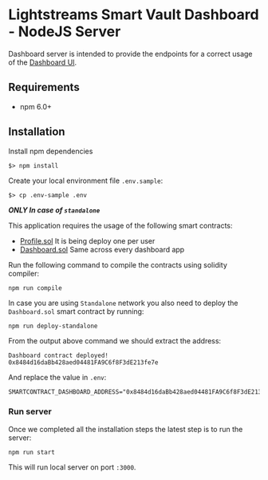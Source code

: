 # Lightstreams Smart Vault Dashboard - NodeJS Server

Dashboard server is intended to provide the endpoints for a correct usage of the [Dashboard UI](/app).

## Requirements
- npm 6.0+

## Installation

Install npm dependencies
```
$> npm install
```

Create your local environment file `.env.sample`:
```
$> cp .env-sample .env
```

***ONLY In case of `standalone`***

This application requires the usage of the following smart contracts:
- [Profile.sol](/server/contracts/Profile.sol) It is being deploy one per user
- [Dashboard.sol](/server/contracts/Dashboard.sol) Same across every dashboard app

Run the following command to compile the contracts using solidity compiler:
```
npm run compile
```

In case you are using `Standalone` network you also need to deploy the
`Dashboard.sol` smart contract by running:
```
npm run deploy-standalone
```

From the output above command we should extract the address:
```
Dashboard contract deployed! 0x8484d16daBb428aed04481FA9C6f8F3dE213fe7e
```

And replace the value in `.env`:
```
SMARTCONTRACT_DASHBOARD_ADDRESS="0x8484d16daBb428aed04481FA9C6f8F3dE213fe7e"
```

### Run server

Once we completed all the installation steps the latest step is to run the server:
```
npm run start
```

This will run local server on port `:3000`.